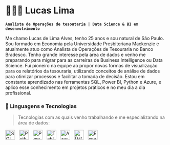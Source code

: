 # 👨🏻‍💻 Lucas Lima

**`Analista de Operações de tesoutaria | Data Science & BI em desenvolvimento`**

Me chamo Lucas de Lima Alves, tenho 25 anos e sou natural de São Paulo. Sou formado em Economia pela Universidade Presbiteriana Mackenzie e atualmente atuo como Analista de Operações de Tesouraria no Banco Bradesco.
Tenho grande interesse pela área de dados e venho me preparando para migrar para as carreiras de Business Intelligence ou Data Science. Fui pioneiro na equipe ao propor novas formas de visualização para os relatórios da tesouraria, utilizando conceitos de análise de dados para otimizar processos e facilitar a tomada de decisão. Estou em constante aprendizado nas ferramentas SQL, Power BI, Python e Azure, e aplico esse conhecimento em projetos práticos e no meu dia a dia profissional.



### 🤖 Linguagens e Tecnologias

> Tecnologias com as quais venho trabalhando e me especializando na área de dados:


<img 
    align="left" 
    alt="SQL"
    title="SQL" 
    width="30px" 
    style="padding-right: 10px;" 
    src="https://cdn.jsdelivr.net/gh/devicons/devicon/icons/mysql/mysql-original.svg"
/>
<img 
    align="left" 
    alt="Python"
    title="Python"
    width="30px" 
    style="padding-right: 10px;" 
    src="https://cdn.jsdelivr.net/gh/devicons/devicon/icons/python/python-original.svg"
/>
<img 
    align="left" 
    alt="Power BI"
    title="Power BI"
    width="30px" 
    style="padding-right: 10px;" 
    src="https://img.icons8.com/color/48/000000/power-bi.png"
/>
<img 
    align="left" 
    alt="Tableau"
    title="Tableau"
    width="30px" 
    style="padding-right: 10px;" 
    src="https://img.icons8.com/color/48/000000/tableau-software.png"
/>
<img 
    align="left" 
    alt="Azure"
    title="Microsoft Azure"
    width="30px" 
    style="padding-right: 10px;" 
    src="https://cdn.jsdelivr.net/gh/devicons/devicon/icons/azure/azure-original.svg"
/>
<img 
    align="left" 
    alt="Databricks"
    title="Databricks"
    width="30px" 
    style="padding-right: 10px;" 
    src="https://cdn.brandfetch.io/idSUrLOWbH/theme/dark/symbol.svg?c=1dxbfHSJFAPEGdCLU4o5B"
/>
<img 
    align="left" 
    alt="Excel"
    title="Excel"
    width="30px" 
    style="padding-right: 10px;" 
    src="https://img.icons8.com/color/48/000000/microsoft-excel-2019--v1.png"
/>

<br/>
<br/>
